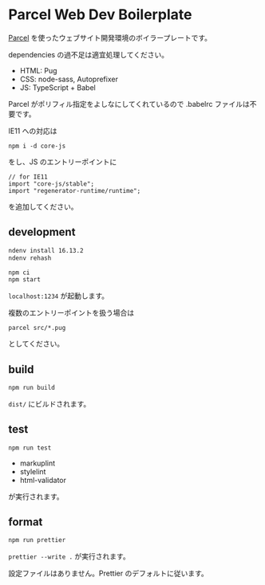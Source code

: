 # Parcel Web Dev Boilerplate

[Parcel](https://parceljs.org/) を使ったウェブサイト開発環境のボイラープレートです。

dependencies の過不足は適宜処理してください。

- HTML: Pug
- CSS: node-sass, Autoprefixer
- JS: TypeScript + Babel

Parcel がポリフィル指定をよしなにしてくれているので .babelrc ファイルは不要です。

IE11 への対応は

```
npm i -d core-js
```

をし、JS のエントリーポイントに

```
// for IE11
import "core-js/stable";
import "regenerator-runtime/runtime";
```

を追加してください。

## development

```bash
ndenv install 16.13.2
ndenv rehash
```

```bash
npm ci
npm start
```

`localhost:1234` が起動します。

複数のエントリーポイントを扱う場合は

```
parcel src/*.pug
```

としてください。

## build

```bash
npm run build
```

`dist/` にビルドされます。

## test

```bash
npm run test
```

- markuplint
- stylelint
- html-validator

が実行されます。

## format

```bash
npm run prettier
```

`prettier --write .` が実行されます。

設定ファイルはありません。Prettier のデフォルトに従います。
